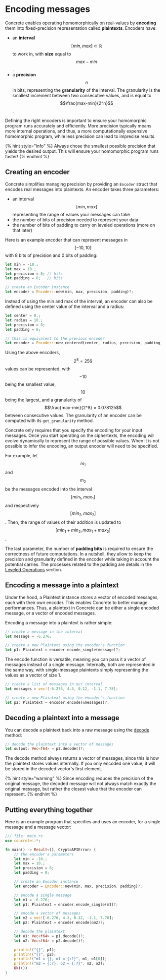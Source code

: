# Encoding messages

Concrete enables operating homomorphically on real-values by **encoding** them into fixed-precision representation called **plaintexts**. Encoders have:

* an **interval** $$[min, max] \subset \mathbb{R}$$ to work in, with **size** equal to $$max-min$$ .
* a **precision** $$n$$ in bits, representing the **granularity** of the interval. The granularity is the smallest increment between two consecutive values, and is equal to$$\frac{max-min}{2^n}$$ .

Defining the right encoders is important to ensure your homomorphic program runs accurately and efficiently. More precision typically means more internal operations, and thus, a more computationally expensive homomorphic program, while less precision can lead to imprecise results.

{% hint style="info" %}
Always chose the smallest possible precision that yields the desired output. This will ensure your homomorphic program runs faster!
{% endhint %}

## Creating an encoder

Concrete simplifies managing precision by providing an `Encoder` struct that encodes real messages into plaintexts. An encoder takes three parameters:

* an interval $$[min, max]$$ representing the range of values your messages can take
* the number of bits of precision needed to represent your data
* the number of bits of padding to carry on leveled operations \(more on that later\)

Here is an example encoder that can represent messages in $$[-10, 10]$$ with 8 bits of precision and 0 bits of padding:

```rust
let min = -10.;
let max = 10.;
let precision = 8; // bits
let padding = 0;   // bits

// create an Encoder instance
let encoder = Encoder::new(min, max, precision, padding)?;
```

Instead of using the min and max of the interval, an encoder can also be defined using the center value of the interval and a radius:

```rust
let center = 0.;
let radius = 10.;
let precision = 8;
let padding = 0;

// this is equivalent to the previous encoder
let encoder = Encoder::new_centered(center, radius, precision, padding)?;
```

Using the above encoders, $$2^8 = 256$$ values can be represented, with $$-10$$ being the smallest value, $$10$$ being the largest, and a granularity of $$\frac{max-min}{2^8} = 0.078125$$ between consecutive values. The granularity of an encoder can be computed with its `get_granularity` method.

Concrete only requires that you specify the encoding for your input messages. Once you start operating on the ciphertexts, the encoding will evolve dynamically to represent the range of possible values. When it is not possible to infer the encoding,  an output encoder will need to be specified.

For example, let $$m_1 $$and $$m_2$$ be the messages encoded into the interval $$[min_1, max_1]$$and respectively $$[min_2, max_2]$$. Then, the range of values of their addition is updated to $$[min_1+min_2, max_1+max_2]$$.

The last parameter, the number of **padding bits** is required to ensure the correctness of future computations. In a nutshell, they allow to keep the precision and granularity defined in the encoder while taking in account the potential carries. The processes related to the padding are details in the [Leveled Operations](../simple-operations/understanding-noise-and-padding.md#padding) section.

## Encoding a message into a plaintext

Under the hood, a Plaintext instance stores a vector of encoded messages, each with their own encoder. This enables Concrete to better manage performances. Thus, a plaintext in Concrete can be either a single encoded message, or a vector of encoded messages.

Encoding a message into a plaintext is rather simple:

```rust
// create a message in the interval
let message = -6.276;

// create a new Plaintext using the encoder's function
let p1: Plaintext = encoder.encode_single(message)?;
```

The encode function is versatile, meaning you can pass it a vector of messages instead of a single message. Internally, both are represented in the same way, with single-message plaintexts simply representing the values as a vector of size 1.

```rust
// create a list of messages in our interval
let messages = vec![-6.276, 4.3, 0.12, -1.1, 7.78];

// create a new Plaintext using the encoder's function
let p2: Plaintext = encoder.encode(&messages)?;
```

## Decoding a plaintext into a message

You can decode a plaintext back into a raw message using the [decode](super::super::pro_api::Encoder) method:

```rust
// decode the plaintext into a vector of messages
let output: Vec<f64> = p2.decode()?;
```

The decode method always returns a vector of messages, since this is how the plaintext stores values internally. If you only encoded one value, it will be stored in the decoded vector's first element.

{% hint style="warning" %}
Since encoding reduces the precision of the original message, the decoded message will not always match exactly the original message, but rather the closest value that the encoder can represent.
{% endhint %}

## Putting everything together

Here is an example program that specifies and uses an encoder, for a single message and a message vector:

```rust
/// file: main.rs
use concrete::*;

fn main() -> Result<(), CryptoAPIError> {
    // the encoder's parameters
    let min = -10.;
    let max = 10.;
    let precision = 8;
    let padding = 0;

    // create an Encoder instance
    let encoder = Encoder::new(min, max, precision, padding)?;

    // encode a single message
    let m1 = -6.276;
    let p1: Plaintext = encoder.encode_single(m1)?;

    // encode a vector of messages
    let m2 = vec![-6.276, 4.3, 0.12, -1.1, 7.78];
    let p2: Plaintext = encoder.encode(&m2)?;

    // decode the plaintext
    let o1: Vec<f64> = p1.decode()?;
    let o2: Vec<f64> = p2.decode()?;

    println!("{}", p1);
    println!("{}", p2);
    println!("m1 = {}, o1 = {:?}", m1, o1[0]);
    println!("m2 = {:?}, o2 = {:?}", m2, o2);
    Ok(())
}
```



